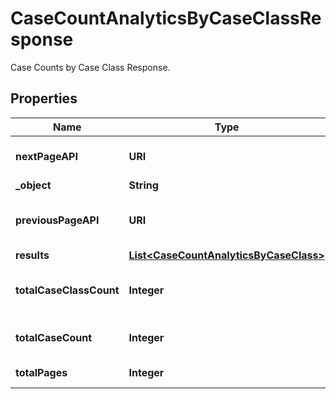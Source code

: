 

# CaseCountAnalyticsByCaseClassResponse

Case Counts by Case Class Response.

## Properties

| Name | Type | Description | Notes |
|------------ | ------------- | ------------- | -------------|
|**nextPageAPI** | **URI** | Next page of results if applicable. |  |
|**_object** | **String** |  |  |
|**previousPageAPI** | **URI** | Link to previous page of results. |  |
|**results** | [**List&lt;CaseCountAnalyticsByCaseClass&gt;**](CaseCountAnalyticsByCaseClass.md) |  |  |
|**totalCaseClassCount** | **Integer** | Total no. of Case Class for this criteria. |  |
|**totalCaseCount** | **Integer** | Total no. of Cases for this criteria. |  |
|**totalPages** | **Integer** | Total no. of pages. |  |




